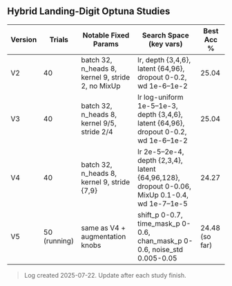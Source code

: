 ## Hybrid Landing-Digit Optuna Studies

| Version | Trials | Notable Fixed Params | Search Space (key vars) | Best Acc % |
|---------|--------|----------------------|-------------------------|-----------|
| V2 | 40 | batch 32, n_heads 8, kernel 9, stride 2, no MixUp | lr, depth {3,4,6}, latent {64,96}, dropout 0-0.2, wd 1e-6–1e-2 | 25.04 |
| V3 | 40 | batch 32, n_heads 8, kernel 9/5, stride 2/4 | lr log-uniform 1e-5–1e-3, depth {3,4,6}, latent {64,96}, dropout 0-0.2, wd 1e-6–1e-2 | 25.04 |
| V4 | 40 | batch 32, n_heads 8, kernel 9, stride {7,9} | lr 2e-5–2e-4, depth {2,3,4}, latent {64,96,128}, dropout 0-0.06, MixUp 0.1-0.4, wd 1e-7–1e-5 | 24.27 |
| V5 | 50 (running) | same as V4 + augmentation knobs | shift_p 0-0.7, time_mask_p 0-0.6, chan_mask_p 0-0.6, noise_std 0.005-0.05 | 24.48 (so far) |

> Log created 2025-07-22.  Update after each study finish. 